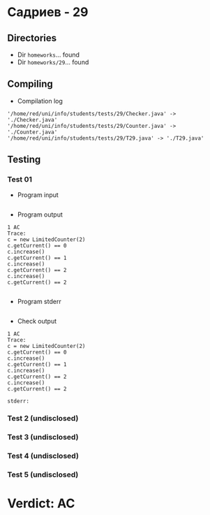 # Садриев - 29
## Directories
- Dir `homeworks`... found
- Dir `homeworks/29`... found
## Compiling
- Compilation log
```
'/home/red/uni/info/students/tests/29/Checker.java' -> './Checker.java'
'/home/red/uni/info/students/tests/29/Counter.java' -> './Counter.java'
'/home/red/uni/info/students/tests/29/T29.java' -> './T29.java'

```
## Testing
### Test 01
- Program input
```

```
- Program output
```
1 AC
Trace:
c = new LimitedCounter(2)
c.getCurrent() == 0
c.increase()
c.getCurrent() == 1
c.increase()
c.getCurrent() == 2
c.increase()
c.getCurrent() == 2


```
- Program stderr
```

```
- Check output
```
1 AC
Trace:
c = new LimitedCounter(2)
c.getCurrent() == 0
c.increase()
c.getCurrent() == 1
c.increase()
c.getCurrent() == 2
c.increase()
c.getCurrent() == 2

stderr:

```
### Test 2 (undisclosed)
### Test 3 (undisclosed)
### Test 4 (undisclosed)
### Test 5 (undisclosed)
# Verdict: AC
